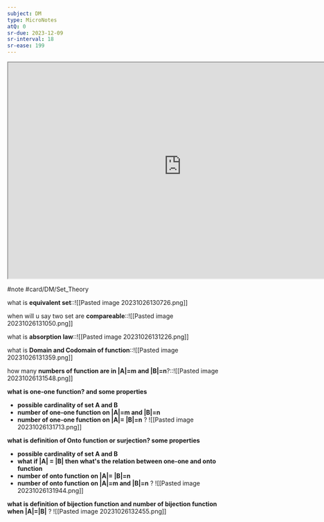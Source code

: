 ```yaml
---
subject: DM
type: MicroNotes
atQ: 0
sr-due: 2023-12-09
sr-interval: 18
sr-ease: 199
---
```

<center><iframe width="800" height="500" src="https://uxkhzfstdjcborfuyyknhkhbyfnskrywvveioufkbjkupomnptjwvhbavkysuhi.vercel.app/gateoverflow.in/quiz/resources/discussion/341268.html#a_list"></iframe></center>

#note
#card/DM/Set_Theory

what is **equivalent set**::![[Pasted image 20231026130726.png]] <!--SR:!2023-11-27,15,290-->

when will u say two set are **compareable**::![[Pasted image 20231026131050.png]] <!--SR:!2023-11-29,8,221-->

what is **absorption law**::![[Pasted image 20231026131226.png]] <!--SR:!2023-11-28,7,221-->

what is **Domain and Codomain of function**::![[Pasted image 20231026131359.png]] <!--SR:!2024-01-04,44,290-->

how many **numbers of function are in |A|=m and |B|=n**?::![[Pasted image 20231026131548.png]] <!--SR:!2023-11-28,16,294-->


**what is one-one function? and some properties**
- **possible cardinality of set A and B**
- **number of one-one function on |A|=m and |B|=n**
- **number of one-one function on |A|= |B|=n**
?
![[Pasted image 20231026131713.png]] <!--SR:!2023-12-01,10,221-->


**what is definition of Onto function or surjection?
some properties**
-  **possible cardinality of set A and B**
- **what if |A| = |B| then what's the relation between one-one and onto function**
- **number of onto function on |A|= |B|=n**
- **number of onto function on |A|=m and |B|=n**
?
![[Pasted image 20231026131944.png]] <!--SR:!2023-11-30,9,221-->


**what is definition of bijection function and number of bijection function when |A|=|B|**
?
![[Pasted image 20231026132455.png]] <!--SR:!2023-12-05,14,294-->


